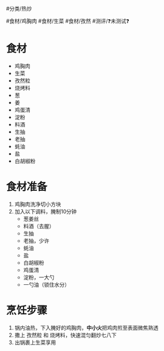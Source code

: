 #分类/热炒 
 
#食材/鸡胸肉 #食材/生菜 #食材/孜然 
#测评/❓未测试❓

# 食材
- 鸡胸肉
- 生菜
- 孜然粒
- 烧烤料
- 葱
- 姜
- 鸡蛋清
- 淀粉
- 料酒
- 生抽
- 老抽
- 蚝油
- 盐
- 白胡椒粉

# 食材准备
1. 鸡胸肉洗净切小方块
2. 加入以下调料，腌制10分钟
   - 葱姜丝
   - 料酒（去腥）
   - 生抽
   - 老抽，少许
   - 蚝油
   - 盐
   - 白胡椒粉
   - 鸡蛋清
   - 淀粉，一大勺
   - 一勺油（锁住水分）

# 烹饪步骤
1. 锅内油热，下入腌好的鸡胸肉，**中小火**把鸡肉煎至表面微焦熟透
2. 撒上 孜然粒 和 烧烤料，快速混匀翻炒七八下
3. 出锅裹上生菜享用
   